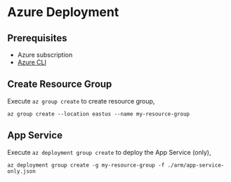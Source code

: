 # Azure Deployment
## Prerequisites
- Azure subscription
- [Azure CLI](https://docs.microsoft.com/en-us/cli/azure/install-azure-cli)

## Create Resource Group
Execute `az group create` to create resource group,
```
az group create --location eastus --name my-resource-group
```

## App Service 
Execute `az deployment group create` to deploy the App Service (only),
```
az deployment group create -g my-resource-group -f ./arm/app-service-only.json
```

